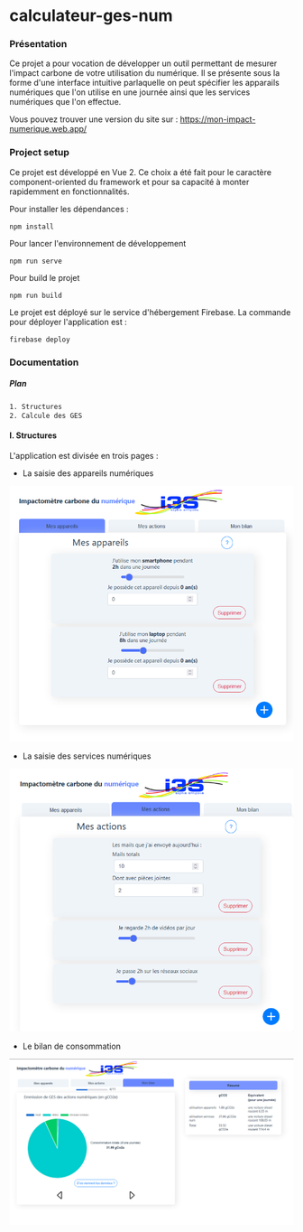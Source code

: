 # calculateur-ges-num

### Présentation

Ce projet a pour vocation de développer un outil permettant de mesurer l'impact carbone de votre utilisation du numérique. Il se présente sous la forme d'une interface intuitive parlaquelle on peut spécifier les apparails numériques que l'on utilise en une journée ainsi que les services numériques que l'on effectue.

Vous pouvez trouver une version du site sur : https://mon-impact-numerique.web.app/



### Project setup

Ce projet est développé en Vue 2. Ce choix a été fait pour le caractère component-oriented du framework et pour sa capacité à monter rapidemment en fonctionnalités. 

Pour installer les dépendances : 
```
npm install
```

Pour lancer l'environnement de développement
```
npm run serve
```

Pour build le projet
```
npm run build
```
Le projet est déployé sur le service d'hébergement Firebase. La commande pour déployer l'application est :

```
firebase deploy
```

### Documentation 

##### Plan
  
    1. Structures
    2. Calcule des GES


#### I. Structures


L'application est divisée en trois pages :

  - La saisie des appareils numériques

  ![pagedevice](documentation/PageDevice.PNG)
  
  
  - La saisie des services numériques

![pageaction](documentation/PageAction.PNG)

  - Le bilan de consommation

![pageaction](documentation/PageBilan.PNG)



